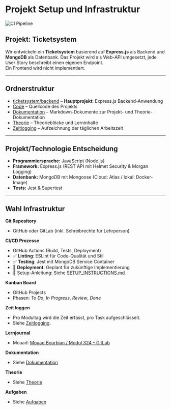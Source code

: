 # Projekt Setup und Infrastruktur

![CI Pipeline](https://github.com/MouadBourbian/Modul-324/workflows/CI%20Pipeline/badge.svg)

## Projekt: Ticketsystem

Wir entwickeln ein **Ticketsystem** basierend auf **Express.js** als Backend und **MongoDB** als Datenbank.
Das Projekt wird als Web-API umgesetzt, jede User Story beschreibt einen eigenen Endpoint.  
Ein Frontend wird nicht implementiert.

---

## Ordnerstruktur

- [ticketsystem/backend](./ticketsystem/backend/) – **Hauptprojekt**: Express.js Backend-Anwendung
- [Code](./Code/) – Quellcode des Projekts
- [Dokumentation](./Dokumentation/) – Markdown-Dokumente zur Projekt- und Theorie-Dokumentation
- [Theorie](./Theorie/) – Theorieblöcke und Lerninhalte
- [Zeitlogging](./Zeitlogging/) – Aufzeichnung der täglichen Arbeitszeit

---

## Projekt/Technologie Entscheidung

- **Programmiersprache:** JavaScript (Node.js)
- **Framework:** Express.js (REST API mit Helmet Security & Morgan Logging)
- **Datenbank:** MongoDB mit Mongoose (Cloud: Atlas / lokal: Docker-Image)
- **Tests:** Jest & Supertest

---

## Wahl Infrastruktur

**Git Repository**

- GitHub oder GitLab (inkl. Schreibrechte für Lehrperson)

**CI/CD Prozesse**

- GitHub Actions (Build, Tests, Deployment)
- ✅ **Linting**: ESLint für Code-Qualität und Stil
- ✅ **Testing**: Jest mit MongoDB Service Container
- 📝 **Deployment**: Geplant für zukünftige Implementierung
- 📖 Setup-Anleitung: Siehe [SETUP_INSTRUCTIONS.md](./SETUP_INSTRUCTIONS.md)

**Kanban Board**

- GitHub Projects
- Phasen: _To Do_, _In Progress_, _Review_, _Done_

**Zeit loggen**

- Pro Modultag wird die Zeit erfasst, pro Task aufgeschlüsselt.
- Siehe [Zeitlogging](./Zeitlogging/).

**Lernjournal**

- Mouad: [Mouad Bourbian / Modul 324 – GitLab](https://gitlab.com/Mouad.Bourbian/modul-324-mouad-bourbian)

**Dokumentation**

- Siehe [Dokumentation](./Dokumentation/)

**Theorie**

- Siehe [Theorie](./Theorie/)

**Aufgaben**

- Siehe [Aufgaben](./Aufgaben/)
